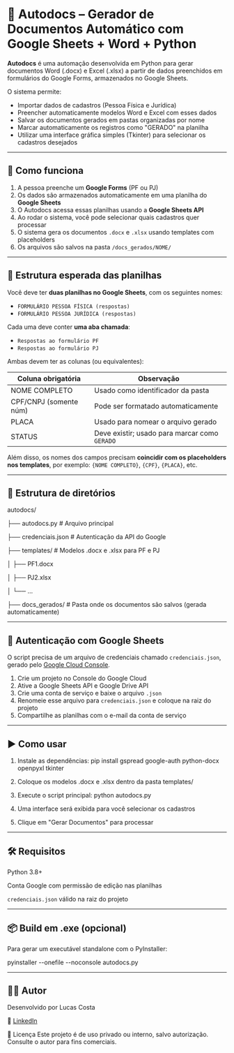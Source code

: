 # 📝 Autodocs – Gerador de Documentos Automático com Google Sheets + Word + Python

**Autodocs** é uma automação desenvolvida em Python para gerar documentos Word (.docx) e Excel (.xlsx) a partir de dados preenchidos em formulários do Google Forms, armazenados no Google Sheets.

O sistema permite:
- Importar dados de cadastros (Pessoa Física e Jurídica)
- Preencher automaticamente modelos Word e Excel com esses dados
- Salvar os documentos gerados em pastas organizadas por nome
- Marcar automaticamente os registros como "GERADO" na planilha
- Utilizar uma interface gráfica simples (Tkinter) para selecionar os cadastros desejados

---

## 🚀 Como funciona

1. A pessoa preenche um **Google Forms** (PF ou PJ)
2. Os dados são armazenados automaticamente em uma planilha do **Google Sheets**
3. O Autodocs acessa essas planilhas usando a **Google Sheets API**
4. Ao rodar o sistema, você pode selecionar quais cadastros quer processar
5. O sistema gera os documentos `.docx` e `.xlsx` usando templates com placeholders
6. Os arquivos são salvos na pasta `/docs_gerados/NOME/`

---

## 🧾 Estrutura esperada das planilhas

Você deve ter **duas planilhas no Google Sheets**, com os seguintes nomes:

- `FORMULÁRIO PESSOA FÍSICA (respostas)`
- `FORMULÁRIO PESSOA JURÍDICA (respostas)`

Cada uma deve conter **uma aba chamada**:

- `Respostas ao formulário PF`
- `Respostas ao formulário PJ`

Ambas devem ter as colunas (ou equivalentes):

| Coluna obrigatória     | Observação                            |
|------------------------|----------------------------------------|
| NOME COMPLETO          | Usado como identificador da pasta      |
| CPF/CNPJ (somente núm) | Pode ser formatado automaticamente     |
| PLACA                  | Usado para nomear o arquivo gerado     |
| STATUS                 | Deve existir; usado para marcar como `GERADO` |

Além disso, os nomes dos campos precisam **coincidir com os placeholders nos templates**, por exemplo: `{NOME COMPLETO}`, `{CPF}`, `{PLACA}`, etc.

---

## 📁 Estrutura de diretórios

autodocs/

├── autodocs.py # Arquivo principal

├── credenciais.json # Autenticação da API do Google

├── templates/ # Modelos .docx e .xlsx para PF e PJ

│ ├── PF1.docx

│ ├── PJ2.xlsx

│ └── ...

├── docs_gerados/ # Pasta onde os documentos são salvos (gerada automaticamente)


---

## 🔐 Autenticação com Google Sheets

O script precisa de um arquivo de credenciais chamado `credenciais.json`, gerado pelo [Google Cloud Console](https://console.cloud.google.com/).

1. Crie um projeto no Console do Google Cloud
2. Ative a Google Sheets API e Google Drive API
3. Crie uma conta de serviço e baixe o arquivo `.json`
4. Renomeie esse arquivo para `credenciais.json` e coloque na raiz do projeto
5. Compartilhe as planilhas com o e-mail da conta de serviço

---

## ▶️ Como usar

1. Instale as dependências:
pip install gspread google-auth python-docx openpyxl tkinter


2. Coloque os modelos .docx e .xlsx dentro da pasta templates/


3. Execute o script principal:
python autodocs.py


4. Uma interface será exibida para você selecionar os cadastros


5. Clique em "Gerar Documentos" para processar


---

## 🛠 Requisitos

Python 3.8+

Conta Google com permissão de edição nas planilhas

``credenciais.json`` válido na raiz do projeto

---

## 📦 Build em .exe (opcional)

Para gerar um executável standalone com o PyInstaller:

pyinstaller --onefile --noconsole autodocs.py

-----------------------------------------------------

## 👨‍💻 Autor

Desenvolvido por Lucas Costa

🔗 [LinkedIn](https://www.linkedin.com/in/lucas-de-freitas-costa/)


📄 Licença
Este projeto é de uso privado ou interno, salvo autorização. Consulte o autor para fins comerciais.
